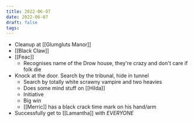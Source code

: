 ```yaml
---
title: 2022-06-07
date: 2022-06-07
draft: false
tags:
---
```

* Cleanup at [[Glumgluts Manor]]
* [[Black Claw]]
* [[Feac]] 
	* Recognises name of the Drow house, they're crazy and don't care if folk die
* Knock at the door. Search by the tribunal, hide in tunnel
	* Search by totally white scrawny vampire and two heavies
	* Does some mind stuff on [[Hilda]]
	* Initiative
	* Big win
	* [[Merric]] has a black crack time mark on his hand/arm
* Successfully get to [[Lamantha]] with *EVERYONE* 